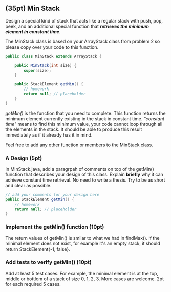 ## (35pt) Min Stack

Design a special kind of stack that acts like a regular stack with push, pop, peek, and an additional special function that ***retrieves the minimum element in constant time***. 

The MinStack class is based on your ArrayStack class from problem 2 so please copy over your code to this function.

```Java
public class MinStack extends ArrayStack {

    public MinStack(int size) {
        super(size);
    }

    public StackElement getMin() {
        // homework
        return null; // placeholder
    }
}
```

*getMin()* is the function that you need to complete. This function returns the minimum element currently existing in the stack in constant time. *"constant time"* means to find this minimum value, your code cannot loop through all the elements in the stack. It should be able to produce this result immediately as if it already has it in mind. 

Feel free to add any other function or members to the MinStack class.

### A Design (5pt)
In MinStack.java, add a paragrpah of comments on top of the getMin() function that describes your design of this class. Explain **briefly** why it can achieve constant time retrieval. No need to write a thesis. Try to be as short and clear as possible.

```java
// add your comments for your design here
public StackElement getMin() {
    // homework
    return null; // placeholder
}
```

### Implement the getMin() function (10pt)
The return values of getMin() is smilar to what we had in findMax(). If the minimal element does not exist, for example it's an empty stack, it should return StackElement{-1, false}. 

### Add tests to verify getMin() (10pt)
Add at least 5 test cases. For example, the minimal element is at the top, middle or bottlom of a stack of size 0, 1, 2, 3. More cases are welcome. 2pt for each required 5 cases.


